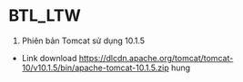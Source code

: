 # BTL_LTW
1. Phiên bản Tomcat sử dụng 10.1.5
- Link download https://dlcdn.apache.org/tomcat/tomcat-10/v10.1.5/bin/apache-tomcat-10.1.5.zip
hung